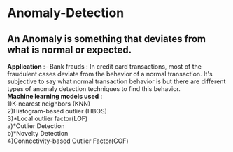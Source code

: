 # Anomaly-Detection
## An Anomaly is something that deviates from what is normal or expected. <br>
**Application** :- Bank frauds :  In credit card transactions, most of the fraudulent cases deviate from the behavior of a normal transaction. It's subjective to say what normal transaction behavior is but there are different types of anomaly detection techniques to find this behavior. <br>
**Machine learning models used** : <br>
1)K-nearest neighbors (KNN) <br>
2)Histogram-based outlier (HBOS) <br>
3)*Local outlier factor(LOF) <br>
   a)*Outlier Detection <br>
   b)*Novelty Detection <br>
4)Connectivity-based Outlier Factor(COF) <br>
